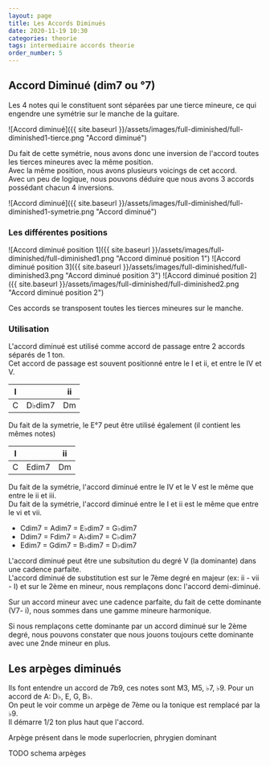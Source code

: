 ```yaml
---
layout: page
title: Les Accords Diminués
date: 2020-11-19 10:30
categories: theorie
tags: intermediaire accords theorie
order_number: 5
---
```


## Accord Diminué (dim7 ou °7)

Les 4 notes qui le constituent sont séparées par une tierce mineure, ce qui engendre une symétrie sur le manche de la guitare.  

![Accord diminué]({{ site.baseurl }}/assets/images/full-diminished/full-diminished1-tierce.png "Accord diminué")

Du fait de cette symétrie, nous avons donc une inversion de l'accord toutes les tierces mineures avec la même position.  
Avec la même position, nous avons plusieurs voicings de cet accord.  
Avec un peu de logique, nous pouvons déduire que nous avons 3 accords possédant chacun 4 inversions.

![Accord diminué]({{ site.baseurl }}/assets/images/full-diminished/full-diminished1-symetrie.png "Accord diminué")

### Les différentes positions

![Accord diminué position 1]({{ site.baseurl }}/assets/images/full-diminished/full-diminished1.png "Accord diminué position 1")
![Accord diminué position 3]({{ site.baseurl }}/assets/images/full-diminished/full-diminished3.png "Accord diminué position 3")
![Accord diminué position 2]({{ site.baseurl }}/assets/images/full-diminished/full-diminished2.png "Accord diminué position 2")

Ces accords se transposent toutes les tierces mineures sur le manche.

### Utilisation

L'accord diminué est utilisé comme accord de passage entre 2 accords séparés de 1 ton.  
Cet accord de passage est souvent positionné entre le I et ii, et entre le IV et V.

| I |        | ii |
|---|--------|----|
| C | D♭dim7 | Dm |

Du fait de la symetrie, le E°7 peut être utilisé également (il contient les mêmes notes)  

| I |       | ii |
|---|-------|----|
| C | Edim7 | Dm |

Du fait de la symétrie, l'accord diminué entre le IV et le V est le même que entre le ii et iii.  
Du fait de la symétrie, l'accord diminué entre le I et ii est le même que entre le vi et vii.

* Cdim7 = Adim7 = E♭dim7 = G♭dim7
* Ddim7 = Fdim7 = A♭dim7 = C♭dim7
* Edim7 = Gdim7 = B♭dim7 = D♭dim7

L'accord diminué peut être une subsitution du degré V (la dominante) dans une cadence parfaite.  
L'accord diminué de substitution est sur le 7ème degré en majeur (ex: ii - vii - I) et sur le 2ème en mineur, nous remplaçons donc l'accord demi-diminué.

Sur un accord mineur avec une cadence parfaite, du fait de cette dominante (V7- i), nous sommes dans une gamme mineure harmonique.  

Si nous remplaçons cette dominante par un accord diminué sur le 2ème degré, nous pouvons constater que nous jouons toujours cette dominante avec une 2nde mineur en plus.

## Les arpèges diminués

Ils font entendre un accord de 7b9, ces notes sont M3, M5, ♭7, ♭9. Pour un accord de A: D♭, E, G, B♭.  
On peut le voir comme un arpège de 7ème ou la tonique est remplacé par la ♭9.  
Il démarre 1/2 ton plus haut que l'accord.

Arpège présent dans le mode superlocrien, phrygien dominant

TODO schema arpèges